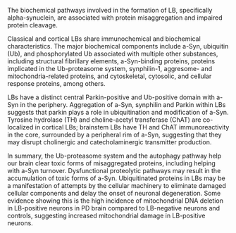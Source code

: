 The biochemical pathways involved in the formation of LB, specifically alpha-synuclein, are associated with protein misaggregation and impaired protein cleavage.

Classical and cortical LBs share immunochemical and biochemical characteristics. The major biochemical components include a-Syn, ubiquitin (Ub), and phosphorylated Ub associated with multiple other substances, including structural fibrillary elements, a-Syn-binding proteins, proteins implicated in the Ub-proteasome system, synphilin-1, aggresome- and mitochondria-related proteins, and cytoskeletal, cytosolic, and cellular response proteins, among others.

LBs have a distinct central Parkin-positive and Ub-positive domain with a-Syn in the periphery. Aggregation of a-Syn, synphilin and Parkin within LBs suggests that parkin plays a role in ubiquitination and modification of a-Syn. Tyrosine hydrolase (TH) and choline-acetyl transferase (ChAT) are co-localized in cortical LBs; brainstem LBs have TH and ChAT immunoreactivity in the core, surrounded by a peripheral rim of a-Syn, suggesting that they may disrupt cholinergic and catecholaminergic transmitter production.

In summary, the Ub-proteasome system and the autophagy pathway help our brain clear toxic forms of misaggregated proteins, including helping with a-Syn turnover. Dysfunctional proteolytic pathways may result in the accumulation of toxic forms of a-Syn. Ubiquitinated proteins in LBs may be a manifestation of attempts by the cellular machinery to eliminate damaged cellular components and delay the onset of neuronal degeneration. Some evidence showing this is the high incidence of mitochondrial DNA deletion in LB-positive neurons in PD brain compared to LB-negative neurons and controls, suggesting increased mitochondrial damage in LB-positive neurons.